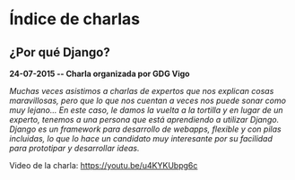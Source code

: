 # Índice de charlas

## ¿Por qué Django?
**24-07-2015 -- Charla organizada por GDG Vigo**

*Muchas veces asistimos a charlas de expertos que nos explican cosas maravillosas, pero que lo que nos cuentan a veces nos puede sonar como muy lejano... En este caso, le damos la vuelta a la tortilla y en lugar de un experto, tenemos a una persona que está aprendiendo a utilizar Django. Django es un framework para desarrollo de webapps, flexible y con pilas incluidas, lo que lo hace un candidato muy interesante por su facilidad para prototipar y desarrollar ideas.*

Video de la charla: https://youtu.be/u4KYKUbpg6c
